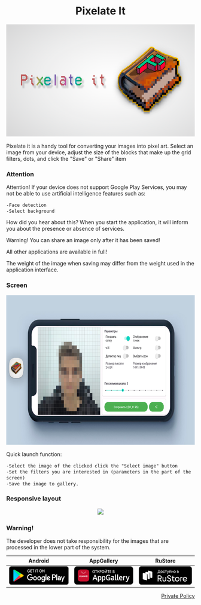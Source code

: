<div align="center">

# Pixelate It

<img src="/Images/Монтажная область 2.png" height="300">
</div>

Pixelate it is a handy tool for converting your images into pixel art. Select an image from your device, adjust the size of the blocks that make up the grid filters, dots, and click the "Save" or "Share" item 

### Attention

Attention! If your device does not support Google Play Services, you may not be able to use artificial intelligence features such as:

    -Face detection
    -Select background
How did you hear about this? When you start the application, it will inform you about the presence or absence of services.

Warning! You can share an image only after it has been saved!

All other applications are available in full!

The weight of the image when saving may differ from the weight used in the application interface.

### Screen
<div align="center">

<img src="/Images/mocap screen v2/Монтажная область 4.png" height="400">

</div>

Quick launch function:

    -Select the image of the clicked click the "Select image" button
    -Set the filters you are interested in (parameters in the part of the screen)
    -Save the image to gallery.

### Responsive layout
<div align="center">

<img src="https://user-images.githubusercontent.com/45402557/213541449-265d06dd-e238-429f-a3dc-6d3f03cfd3f3.png" height="530">

</div>

### Warning!
The developer does not take responsibility for the images that are processed in the lower part of the system.

<div align="center">

 Android | AppGallery | RuStore |
|:-:|:-:|:-:|
| [<img src="/Images/google-play-badge.png" height="50">](https://play.google.com/store/apps/details?id=com.daniilvdovin.pixelit) | [<img src="/Images/AppGallery_bage.png" height="50">](https://urldrru.cloud.huawei.ru/iDZL4T0Ixy) | [<img src="/Images/RuStore.svg" height="50">](https://apps.rustore.ru/app/com.daniilvdovin.pixelit) 

</div>

<div align="right">

[Private Policy](https://docs.google.com/document/d/1sFqIfiN9yar5_DGFXnFMtVj1gLj9YHA-oypq22aK20M/edit?usp=sharing)

</div>
